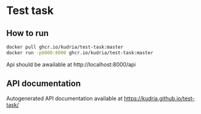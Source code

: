 # Test task

## How to run

```bash
docker pull ghcr.io/kudria/test-task:master
docker run -p8000:8000 ghcr.io/kudria/test-task:master   
```

Api should be awailable at http://localhost:8000/api

## API documentation

Autogenerated API documentation available at https://kudria.github.io/test-task/